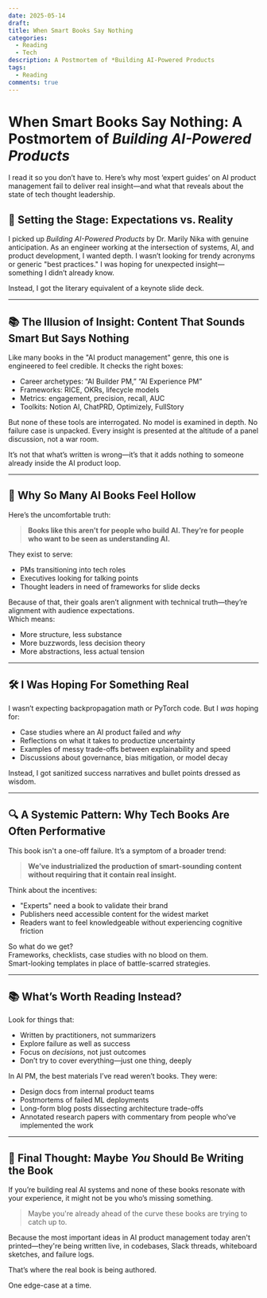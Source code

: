 ```yaml
---
date: 2025-05-14
draft: 
title: When Smart Books Say Nothing
categories:
  - Reading
  - Tech
description: A Postmortem of *Building AI-Powered Products
tags:
  - Reading
comments: true
---
```


# When Smart Books Say Nothing: A Postmortem of *Building AI-Powered Products*

I read it so you don’t have to. Here’s why most ‘expert guides’ on AI product management fail to deliver real insight—and what that reveals about the state of tech thought leadership.

<!-- more -->

## 🤖 Setting the Stage: Expectations vs. Reality

I picked up *Building AI-Powered Products* by Dr. Marily Nika with genuine anticipation. As an engineer working at the intersection of systems, AI, and product development, I wanted depth. I wasn’t looking for trendy acronyms or generic "best practices." I was hoping for unexpected insight—something I didn’t already know.

Instead, I got the literary equivalent of a keynote slide deck.

---

## 📚 The Illusion of Insight: Content That Sounds Smart But Says Nothing

Like many books in the "AI product management" genre, this one is engineered to feel credible. It checks the right boxes:

- Career archetypes: “AI Builder PM,” “AI Experience PM”
- Frameworks: RICE, OKRs, lifecycle models
- Metrics: engagement, precision, recall, AUC
- Toolkits: Notion AI, ChatPRD, Optimizely, FullStory

But none of these tools are interrogated. No model is examined in depth. No failure case is unpacked. Every insight is presented at the altitude of a panel discussion, not a war room.

It’s not that what’s written is wrong—it’s that it adds nothing to someone already inside the AI product loop.

---

## 🧠 Why So Many AI Books Feel Hollow

Here’s the uncomfortable truth:  
> **Books like this aren’t for people who build AI. They’re for people who want to be seen as understanding AI.**

They exist to serve:

- PMs transitioning into tech roles
- Executives looking for talking points
- Thought leaders in need of frameworks for slide decks

Because of that, their goals aren’t alignment with technical truth—they’re alignment with audience expectations.  
Which means:

- More structure, less substance  
- More buzzwords, less decision theory  
- More abstractions, less actual tension

---

## 🛠 I Was Hoping For Something Real

I wasn’t expecting backpropagation math or PyTorch code. But I *was* hoping for:

- Case studies where an AI product failed and *why*
- Reflections on what it takes to productize uncertainty
- Examples of messy trade-offs between explainability and speed
- Discussions about governance, bias mitigation, or model decay

Instead, I got sanitized success narratives and bullet points dressed as wisdom.

---

## 🔍 A Systemic Pattern: Why Tech Books Are Often Performative

This book isn't a one-off failure. It’s a symptom of a broader trend:

> **We’ve industrialized the production of smart-sounding content without requiring that it contain real insight.**

Think about the incentives:

- "Experts" need a book to validate their brand
- Publishers need accessible content for the widest market
- Readers want to feel knowledgeable without experiencing cognitive friction

So what do we get?  
Frameworks, checklists, case studies with no blood on them.  
Smart-looking templates in place of battle-scarred strategies.

---

## 📚 What’s Worth Reading Instead?

Look for things that:

- Written by practitioners, not summarizers
- Explore failure as well as success
- Focus on *decisions*, not just outcomes
- Don’t try to cover everything—just one thing, deeply

In AI PM, the best materials I’ve read weren’t books. They were:

- Design docs from internal product teams
- Postmortems of failed ML deployments
- Long-form blog posts dissecting architecture trade-offs
- Annotated research papers with commentary from people who’ve implemented the work

---

## 🧨 Final Thought: Maybe *You* Should Be Writing the Book

If you’re building real AI systems and none of these books resonate with your experience, it might not be you who’s missing something.

> Maybe you're already ahead of the curve these books are trying to catch up to.

Because the most important ideas in AI product management today aren't printed—they're being written live, in codebases, Slack threads, whiteboard sketches, and failure logs.

That’s where the real book is being authored.

One edge-case at a time.
